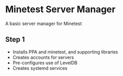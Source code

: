 # Minetest Server Manager

A basic server manager for Minetest

## Step 1

* Installs PPA and minetest, and supporting libraries
* Creates accounts for servers
* Pre-configures use of LevelDB
* Creates systemd services
